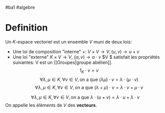 #ba1 #algebre 
# Definition
Un $K$-espace vectoriel est un ensemble $V$ muni de deux lois:
- Une loi de composition "interne" $+$: $V\times V\to V,(u,v)\to u+v$
- Une loi "externe" $K\times V\to V$, $(\alpha,v)\to \alpha \cdot v$
$V $ satisfait les propriétés suivantes:
V est un [[Groupes|groupe abélien]].
$$1_K\cdot v = v$$
$$\forall \lambda, \mu\in K, \forall v\in V, \text{on a que } (\lambda\mu)\cdot v = \lambda\cdot(\mu\cdot v)$$
$$\forall \lambda, \mu\in K, \forall v\in V, \text{on a que } (\lambda + \mu)\cdot v= \lambda\cdot v + \mu \cdot v$$

$$\forall \lambda, \mu\in K, \forall v\in V, \text{on a que } \lambda \cdot (u+v)= \lambda \cdot u + \lambda \cdot v$$
On appelle les éléments de $V$ des __vecteurs__.